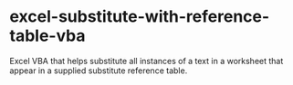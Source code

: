 # excel-substitute-with-reference-table-vba
Excel VBA that helps substitute all instances of a text in a worksheet that appear in a supplied substitute reference table.
